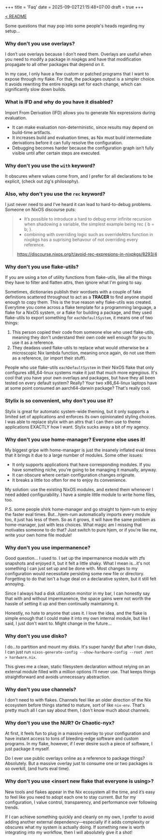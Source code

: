 +++
title = 'Faq'
date = 2025-09-02T21:15:48+07:00
draft = true
+++

[< README](../readme)

Some questions that may pop into some people's heads regarding my setup...

### Why don't you use overlays?

I don’t use overlays because I don’t need them. Overlays are useful when you need to modify a package in nixpkgs and have that modification propagate to all other packages that depend on it.

In my case, I only have a few custom or patched programs that I want to expose through my flake.
For that, the packages output is a simpler choice. It avoids rewriting the entire nixpkgs set for each change, which can significantly slow down builds.

### What is IFD and why do you have it disabled?

Import From Derivation (IFD) allows you to generate Nix expressions during evaluation. 

* It can make evaluation non-deterministic, since results may depend on build-time artifacts.
* It increases build and evaluation times, as Nix must build intermediate derivations before it can fully resolve the configuration.
* Debugging becomes harder because the configuration graph isn’t fully visible until after certain steps are executed.

### Why don't you use the `with` keyword?

It obscures where values come from, and I prefer for all declarations to be explicit, (check out zig's philosophy).

### Also, why don't you use the `rec` keyword?

I just never need to and I've heard it can lead to hard-to-debug problems. Someone on NixOS discourse puts:

> * It’s possible to introduce a hard to debug error infinite recursion when shadowing a variable, the simplest example being rec { b = b; }.
> * combining with overriding logic such as overrideAttrs function in nixpkgs has a suprising behavour of not overriding every reference.
>
> https://discourse.nixos.org/t/avoid-rec-expresions-in-nixpkgs/8293/4

### Why don't you use flake-utils?

If you are using a ton of utility functions from flake-utils, like all the things they have to filter and flatten attrs, then ignore what I'm going to say.

Sometimes, dictionaries publish their wordsets with a couple of fake definitions scattered throughout to act as a **TRACER** to find anyone stupid enough to copy them.
This is the true reason why flake-utils was created. Everytime you come across a flake template for a programming language, a flake for a NixOS system, or a flake for building a package,
and they used flake-utils to export something for `eachDefaultSystem`, it means one of two things:

1. This person copied their code from someone else who used flake-utils, meaning they don't understand their own code well enough for you to use it as a reference.
2. They deadass used flake-utils to replace what would otherwise be a microscopic Nix lambda function, meaning once again, do not use them as a reference, (or import their stuff).

People who use flake-utils `eachDefaultSystem` in their NixOS flake that only configures x86_64-linux systems make it just that much more egregious.
It's cool that you have your own overlays and packages, but have they all been tested on every default system? Really? Your two x86_64-linux laptops have at some point
consumed an aarch64-darwin package? That's really cool.

### Stylix is so convenient, why don't you use it?

Stylix is great for automatic system-wide theming, but it only supports a limited set of applications and enforces its own opinionated styling choices.
I was able to replace stylix with an attrs that I can then use to theme applications EXACTLY how I want. Stylix sucks away a bit of my agency.

### Why don't you use home-manager? Everyone else uses it!

My biggest gripe with home-manager is just the insanely inflated eval times that it brings it due to a large number of modules. Some other issues:

* It only supports applications that have corresponding modules. If you have something niche, you're going to be managing it manually, anyway.
* It can obscure where certain configuration changes originate.
* It breaks a little too often for me to enjoy its convenience.

My solution: use the existing NixOS modules, and extend them whenever I need added configurability. I have a simple little module to write home files, too.

P.S. some people shirk home-manager and go straight to hjem-rum to enjoy the faster eval times.
But...hjem-rum automatically imports every module too, it just has less of them. So as it grows, it will have the same problem as home-manager, just with less choices.
What magic am I missing that motivates someone to do that? Just switch to pure hjem, or if you're like me, write your own home file module!

### Why don't you use impermanence?

Good question... I used to. I set up the impermanence module with zfs snapshots and enjoyed it, but it felt a little shaky.
What I mean is...it's not something I can just set up and be done with. Most changes to my configuration would necessitate persisting some new file or directory.
Forgetting to do that isn't a huge deal on a declarative system, but it still felt annoying.

Since I always had a disk utilization monitor in my bar, I can honestly say that with and without impermanence, the space gains were not worth the hassle of setting it up
and then continually maintaining it.

Honestly, no hate to anyone that uses it. I love the idea, and the flake is simple enough that I could make it into my own internal module, but like I said, I just don't want to.
Might change in the future...

### Why don't you use disko?

I do...to partition and mount my disks. It's super handy! But after I run disko, I can just run `nixos-generate-config --show-hardware-config --root /mnt > hardware.nix`.

This gives me a clean, static filesystem declaration without relying on an external module filled with a million options I’ll never use.
That keeps things straightforward and avoids unnecessary abstraction.

### Why don't you use channels?

I don't need to with flakes. Channels feel like an older direction of the Nix ecosystem before things started to mature, sort of like `nix-env`. That's pretty much all I can say about them, I don't know much about channels.

### Why don't you use the NUR? Or Chaotic-nyx?

At first, it feels fun to plug in a massive overlay to your configuration and have instant access to tons of bleeding-edge software and custom programs.
In my flake, however, if I ever desire such a piece of software, I just package it myself.

Do I ever use public overlays online as a reference to package things? Absolutely. But a massive overlay just to consume one or two packages is so overkill, (and hurts eval time).

### Why don't you use \<insert new flake that everyone is using\>?

New tools and flakes appear in the Nix ecosystem all the time, and it’s easy to feel like you need to adopt each one to stay current.
But for my configuration, I value control, transparency, and performance over following trends.

If I can achieve something quickly and cleanly on my own,
I prefer to avoid adding another external dependency—especially if it adds complexity or obscures what my system is actually doing.
If something new is worth integrating into my workflow, then I will absolutely give it a shot!

